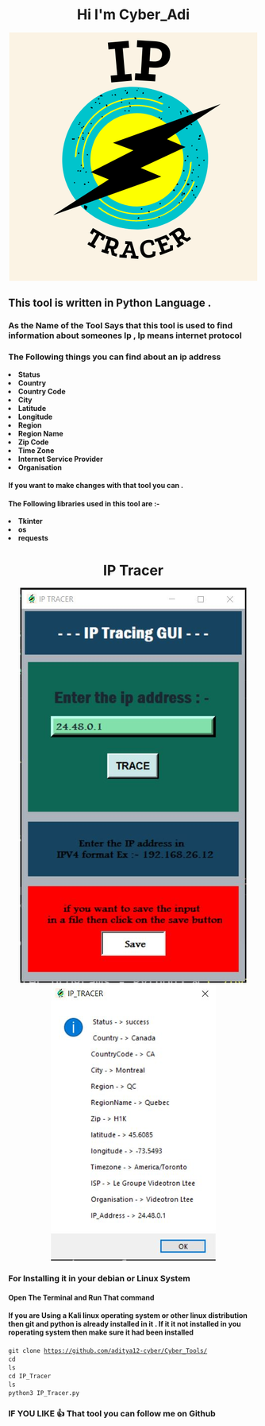 <h1 align="center">Hi I'm Cyber_Adi</h1>

<div align = "center">

![](TRACER.png)

</div>

## This tool is written in Python Language .

### As the Name of the Tool Says that this tool is used to find information about someones Ip , Ip means internet protocol 
### The Following things you can find about an ip address

<strong>
<li>Status</li>
<li>Country</li>
<li>Country Code</li>
<li>City</li>
<li>Latitude</li>
<li>Longitude</li>
<li>Region</li>
<li>Region Name</li>
<li>Zip Code</li>
<li>Time Zone</li>
<li>Internet Service Provider</li>
<li>Organisation</li>
</strong>



#### If you want to make changes with that tool you can .

#### The Following libraries used in this tool are :-
<strong>
<li>Tkinter</li>
<li>os</li>
<li>requests</li>
</strong>

<h1><center>IP Tracer</center></h1>

<div align = "center">

![](iptracer1.JPG)
![](iptracer2.JPG)


</div>


### For Installing it in your debian or Linux System
#### Open The Terminal and Run That command 
#### If you are Using a Kali linux operating system or other linux distribution then git and python is already installed in it . If it it not installed in you roperating system then make sure it had been installed

<code>git clone https://github.com/aditya12-cyber/Cyber_Tools/</code><br>
<code>cd</code><br>
<code>ls</code><br>
<code>cd IP_Tracer</code><br>
<code>ls</code><br>
<code>python3 IP_Tracer.py</code><br>


### IF YOU LIKE 👍 That tool you can follow me on Github 




